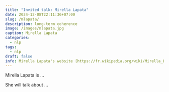 ```yaml
---
title: "Invited talk: Mirella Lapata"
date: 2024-12-08T22:11:36+07:00
slug: /mlapata/
description: long-term coherence
image: /images/mlapata.jpg
caption: Mirella Lapata
categories:
  - nlp
tags:
  - nlp
draft: false
info: Mirella Lapata's website [https://fr.wikipedia.org/wiki/Mirella_Lapata](https://fr.wikipedia.org/wiki/Mirella_Lapata)
---
```


Mirella Lapata is ...

She will talk about ...

